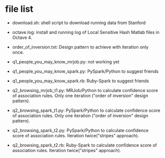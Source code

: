# file list

- download.sh: shell script to download running data from Stanford
- octave.log:  install and running log of Local Sensitive Hash Matlab files in Octave 4.
- order_of_inversion.txt: Design pattern to achieve with iteration only once.

- q1_people_you_may_know_mrjob.py: not working yet
- q1_people_you_may_know_spark.py: PySpark/Python to suggest friends
- q1_people_you_may_know_spark.rb:  Ruby-Spark to suggest friends

- q2_browsing_mrjob_t1.py: MRJob/Python to calculate confidence score of association rules.  Only one iteration ("order of inversion" design pattern).
- q2_browsing_spark_t1.py: PySpark/Python to calculate confidence score of association rules.  Only one iteration ("order of inversion" design pattern).
- q2_browsing_spark_t2.py: PySpark/Python to calculate confidence score of association rules.  Iteration twice("stripes" approach).
- q2_browsing_spark_t2.rb: Ruby-Spark to calculate confidence score of association rules.  Iteration twice("stripes" approach).

